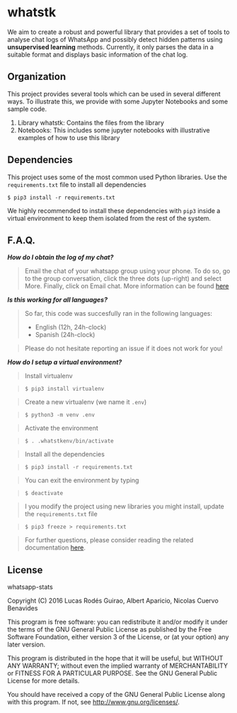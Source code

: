 # whatstk

We aim to create a robust and powerful library that provides a set of tools to analyse chat logs of WhatsApp and possibly detect hidden patterns using **unsupervised learning** methods. Currently, it only parses the data in a suitable format and displays basic information of the chat log.

## Organization

This project provides several tools which can be used in several different ways. To illustrate this, we provide with some Jupyter Notebooks and some sample code.

1. Library whatstk: Contains the files from the library
2. Notebooks: This includes some jupyter notebooks with illustrative examples of how to use this library


## Dependencies

This project uses some of the most common used Python libraries. Use the `requirements.txt` file to install all dependencies

`$ pip3 install -r requirements.txt`

We highly recommended to install these dependencies with `pip3` inside a virtual environment to keep them isolated from the rest of the system.


## F.A.Q.

**_How do I obtain the log of my chat?_**

> Email the chat of your whatsapp group using your phone. To do so, go to the group conversation, click the three dots (up-right) and select More. Finally,
click on Email chat. More information can be found [here](https://www.whatsapp.com/faq/en/s60/21055276)

**_Is this working for all languages?_**

> So far, this code was succesfully ran in the following languages:
> - English (12h, 24h-clock)
> - Spanish (24h-clock)

> Please do not hesitate reporting an issue if it does not work for you!

**_How do I setup a virtual environment?_**

> Install virtualenv

> `$ pip3 install virtualenv`

> Create a new virtualenv (we name it `.env`)

> `$ python3 -m venv .env`

> Activate the environment

> `$ . .whatstkenv/bin/activate`

> Install all the dependencies

> `$ pip3 install -r requirements.txt`

> You can exit the environment by typing

> `$ deactivate`

> I you modify the project using new libraries you might install, update the `requirements.txt` file

> `$ pip3 freeze > requirements.txt`

> For further questions, please consider reading the related documentation [here](http://docs.python-guide.org/en/latest/dev/virtualenvs/).


## License

whatsapp-stats

Copyright (C) 2016  Lucas Rodés Guirao, Albert Aparicio, Nicolas Cuervo Benavides

This program is free software: you can redistribute it and/or modify
it under the terms of the GNU General Public License as published by
the Free Software Foundation, either version 3 of the License, or
(at your option) any later version.

This program is distributed in the hope that it will be useful,
but WITHOUT ANY WARRANTY; without even the implied warranty of
MERCHANTABILITY or FITNESS FOR A PARTICULAR PURPOSE.  See the
GNU General Public License for more details.

You should have received a copy of the GNU General Public License
along with this program.  If not, see <http://www.gnu.org/licenses/>.
